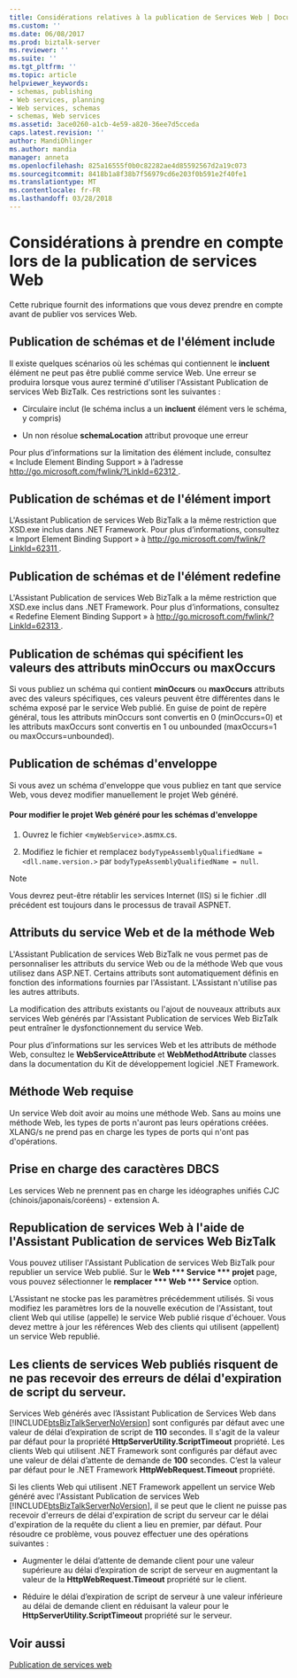 ```yaml
---
title: Considérations relatives à la publication de Services Web | Documents Microsoft
ms.custom: ''
ms.date: 06/08/2017
ms.prod: biztalk-server
ms.reviewer: ''
ms.suite: ''
ms.tgt_pltfrm: ''
ms.topic: article
helpviewer_keywords:
- schemas, publishing
- Web services, planning
- Web services, schemas
- schemas, Web services
ms.assetid: 3ace0260-a1cb-4e59-a820-36ee7d5cceda
caps.latest.revision: ''
author: MandiOhlinger
ms.author: mandia
manager: anneta
ms.openlocfilehash: 825a16555f0b0c82282ae4d85592567d2a19c073
ms.sourcegitcommit: 8418b1a8f38b7f56979cd6e203f0b591e2f40fe1
ms.translationtype: MT
ms.contentlocale: fr-FR
ms.lasthandoff: 03/28/2018
---
```

# <a name="considerations-when-publishing-web-services"></a>Considérations à prendre en compte lors de la publication de services Web
Cette rubrique fournit des informations que vous devez prendre en compte avant de publier vos services Web.  
  
## <a name="publishing-schemas-and-the-include-element"></a>Publication de schémas et de l'élément include  
 Il existe quelques scénarios où les schémas qui contiennent le **incluent** élément ne peut pas être publié comme service Web. Une erreur se produira lorsque vous aurez terminé d'utiliser l'Assistant Publication de services Web BizTalk. Ces restrictions sont les suivantes :  
  
-   Circulaire inclut (le schéma inclus a un **incluent** élément vers le schéma, y compris)  
  
-   Un non résolue **schemaLocation** attribut provoque une erreur  
  
 Pour plus d’informations sur la limitation des élément include, consultez « Include Element Binding Support » à l’adresse [ http://go.microsoft.com/fwlink/?LinkId=62312 ](http://go.microsoft.com/fwlink/?LinkId=62312).  
  
## <a name="publishing-schemas-and-the-import-element"></a>Publication de schémas et de l'élément import  
 L'Assistant Publication de services Web BizTalk a la même restriction que XSD.exe inclus dans .NET Framework. Pour plus d’informations, consultez « Import Element Binding Support » à [ http://go.microsoft.com/fwlink/?LinkId=62311 ](http://go.microsoft.com/fwlink/?LinkId=62311).  
  
## <a name="publishing-schemas-and-the-redefine-element"></a>Publication de schémas et de l'élément redefine  
 L'Assistant Publication de services Web BizTalk a la même restriction que XSD.exe inclus dans .NET Framework. Pour plus d’informations, consultez « Redefine Element Binding Support » à [ http://go.microsoft.com/fwlink/?LinkId=62313 ](http://go.microsoft.com/fwlink/?LinkId=62313).  
  
## <a name="publishing-schemas-that-specify-values-for-minoccurs-or-maxoccurs-attributes"></a>Publication de schémas qui spécifient les valeurs des attributs minOccurs ou maxOccurs  
 Si vous publiez un schéma qui contient **minOccurs** ou **maxOccurs** attributs avec des valeurs spécifiques, ces valeurs peuvent être différentes dans le schéma exposé par le service Web publié. En guise de point de repère général, tous les attributs minOccurs sont convertis en 0 (minOccurs=0) et les attributs maxOccurs sont convertis en 1 ou unbounded (maxOccurs=1 ou maxOccurs=unbounded).  
  
## <a name="publishing-envelope-schemas"></a>Publication de schémas d'enveloppe  
 Si vous avez un schéma d'enveloppe que vous publiez en tant que service Web, vous devez modifier manuellement le projet Web généré.  
  
#### <a name="to-modify-the-generated-web-project-for-envelope-schemas"></a>Pour modifier le projet Web généré pour les schémas d'enveloppe  
  
1.  Ouvrez le fichier <`myWebService`>.asmx.cs.  
  
2.  Modifiez le fichier et remplacez `bodyTypeAssemblyQualifiedName = <dll.name.version.>` par `bodyTypeAssemblyQualifiedName = null`.  
  
> [!NOTE]
>  Vous devrez peut-être rétablir les services Internet (IIS) si le fichier .dll précédent est toujours dans le processus de travail ASPNET.  
  
## <a name="web-service-and-web-method-attributes"></a>Attributs du service Web et de la méthode Web  
 L'Assistant Publication de services Web BizTalk ne vous permet pas de personnaliser les attributs du service Web ou de la méthode Web que vous utilisez dans ASP.NET. Certains attributs sont automatiquement définis en fonction des informations fournies par l'Assistant. L'Assistant n'utilise pas les autres attributs.  
  
 La modification des attributs existants ou l'ajout de nouveaux attributs aux services Web générés par l'Assistant Publication de services Web BizTalk peut entraîner le dysfonctionnement du service Web.  
  
 Pour plus d’informations sur les services Web et les attributs de méthode Web, consultez le **WebServiceAttribute** et **WebMethodAttribute** classes dans la documentation du Kit de développement logiciel .NET Framework.  
  
## <a name="web-method-required"></a>Méthode Web requise  
 Un service Web doit avoir au moins une méthode Web. Sans au moins une méthode Web, les types de ports n'auront pas leurs opérations créées. XLANG/s ne prend pas en charge les types de ports qui n'ont pas d'opérations.  
  
## <a name="dbcs-character-support"></a>Prise en charge des caractères DBCS  
 Les services Web ne prennent pas en charge les idéographes unifiés CJC (chinois/japonais/coréens) - extension A.  
  
## <a name="republishing-web-services-using-the-biztalk-web-services-publishing-wizard"></a>Republication de services Web à l'aide de l'Assistant Publication de services Web BizTalk  
 Vous pouvez utiliser l'Assistant Publication de services Web BizTalk pour republier un service Web publié. Sur le **Web *** Service *** projet** page, vous pouvez sélectionner le **remplacer *** Web *** Service** option.  
  
 L'Assistant ne stocke pas les paramètres précédemment utilisés. Si vous modifiez les paramètres lors de la nouvelle exécution de l'Assistant, tout client Web qui utilise (appelle) le service Web publié risque d'échouer. Vous devez mettre à jour les références Web des clients qui utilisent (appellent) un service Web republié.  
  
## <a name="clients-of-published-web-services-may-not-receive-server-script-timeout-errors"></a>Les clients de services Web publiés risquent de ne pas recevoir des erreurs de délai d'expiration de script du serveur.  
 Services Web générés avec l’Assistant Publication de Services Web dans [!INCLUDE[btsBizTalkServerNoVersion](../includes/btsbiztalkservernoversion-md.md)] sont configurés par défaut avec une valeur de délai d’expiration de script de **110** secondes. Il s'agit de la valeur par défaut pour la propriété **HttpServerUtility.ScriptTimeout** propriété. Les clients Web qui utilisent .NET Framework sont configurés par défaut avec une valeur de délai d’attente de demande de **100** secondes. C’est la valeur par défaut pour le .NET Framework **HttpWebRequest.Timeout** propriété.  
  
 Si les clients Web qui utilisent .NET Framework appellent un service Web généré avec l'Assistant Publication de services Web [!INCLUDE[btsBizTalkServerNoVersion](../includes/btsbiztalkservernoversion-md.md)], il se peut que le client ne puisse pas recevoir d'erreurs de délai d'expiration de script du serveur car le délai d'expiration de la requête du client a lieu en premier, par défaut. Pour résoudre ce problème, vous pouvez effectuer une des opérations suivantes :  
  
-   Augmenter le délai d’attente de demande client pour une valeur supérieure au délai d’expiration de script de serveur en augmentant la valeur de la **HttpWebRequest.Timeout** propriété sur le client.  
  
-   Réduire le délai d’expiration de script de serveur à une valeur inférieure au délai de demande client en réduisant la valeur pour le **HttpServerUtility.ScriptTimeout** propriété sur le serveur.  
  
## <a name="see-also"></a>Voir aussi  
 [Publication de services web](../core/publishing-web-services.md)